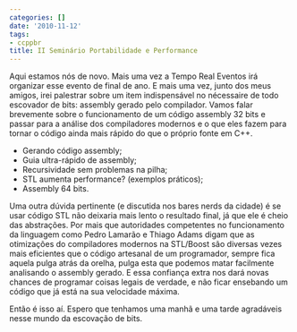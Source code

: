 ```yaml
---
categories: []
date: '2010-11-12'
tags:
- ccppbr
title: II Seminário Portabilidade e Performance
---
```


Aqui estamos nós de novo. Mais uma vez a Tempo Real Eventos irá organizar esse evento de final de ano. E mais uma vez, junto dos meus amigos, irei palestrar sobre um item indispensável no nécessaire de todo escovador de bits: assembly gerado pelo compilador. Vamos falar brevemente sobre o funcionamento de um código assembly 32 bits e passar para a análise dos compiladores modernos e o que eles fazem para tornar o código ainda mais rápido do que o próprio fonte em C++.

  * Gerando código assembly;
  * Guia ultra-rápido de assembly;
  * Recursividade sem problemas na pilha;
  * STL aumenta performance? (exemplos práticos);
  * Assembly 64 bits.

Uma outra dúvida pertinente (e discutida nos bares nerds da cidade) é se usar código STL não deixaria mais lento o resultado final, já que ele é cheio das abstrações. Por mais que autoridades competentes no funcionamento da linguagem como Pedro Lamarão e Thiago Adams digam que as otimizações do compiladores modernos na STL/Boost são diversas vezes mais eficientes que o código artesanal de um programador, sempre fica aquela pulga atrás da orelha, pulga esta que podemos matar facilmente analisando o assembly gerado. E essa confiança extra nos dará novas chances de programar coisas legais de verdade, e não ficar ensebando um código que já está na sua velocidade máxima.

Então é isso aí. Espero que tenhamos uma manhã e uma tarde agradáveis nesse mundo da escovação de bits.